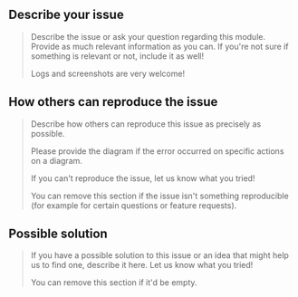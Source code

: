 ## Describe your issue

> Describe the issue or ask your question regarding this module.
> Provide as much relevant information as you can. If you're not sure if something
> is relevant or not, include it as well!
>
> Logs and screenshots are very welcome!

## How others can reproduce the issue

> Describe how others can reproduce this issue as precisely as possible.
>
> Please provide the diagram if the error occurred on specific actions on a
> diagram.
>
> If you can't reproduce the issue, let us know what you tried!
>
> You can remove this section if the issue isn't something reproducible
> (for example for certain questions or feature requests).

## Possible solution

> If you have a possible solution to this issue or an idea that might
> help us to find one, describe it here. Let us know what you tried!
>
> You can remove this section if it'd be empty.
